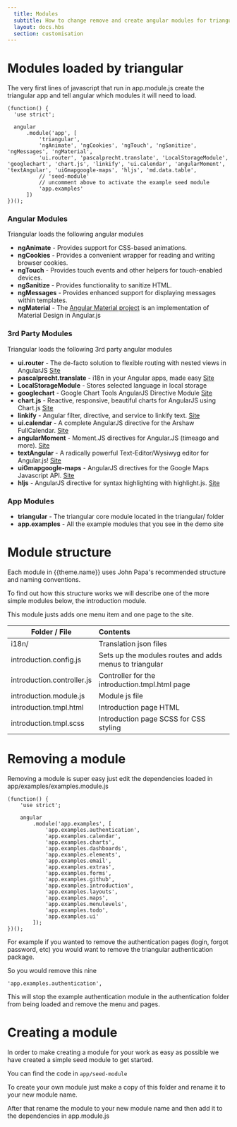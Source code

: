 ```yaml
---
  title: Modules
  subtitle: How to change remove and create angular modules for triangular
  layout: docs.hbs
  section: customisation
---
```


# Modules loaded by triangular

The very first lines of javascript that run in app.module.js create the triangular app and tell angular which modules it will need to load.

    (function() {
      'use strict';

      angular
          .module('app', [
              'triangular',
              'ngAnimate', 'ngCookies', 'ngTouch', 'ngSanitize', 'ngMessages', 'ngMaterial',
              'ui.router', 'pascalprecht.translate', 'LocalStorageModule', 'googlechart', 'chart.js', 'linkify', 'ui.calendar', 'angularMoment', 'textAngular', 'uiGmapgoogle-maps', 'hljs', 'md.data.table',
              // 'seed-module'
              // uncomment above to activate the example seed module
              'app.examples'
          ])
    })();

### Angular Modules

Triangular loads the following angular modules

- **ngAnimate** - Provides support for CSS-based animations.
- **ngCookies** - Provides a convenient wrapper for reading and writing browser cookies.
- **ngTouch** - Provides touch events and other helpers for touch-enabled devices.
- **ngSanitize** - Provides functionality to sanitize HTML.
- **ngMessages** - Provides enhanced support for displaying messages within templates.
- **ngMaterial** - The [Angular Material project](https://material.angularjs.org/) is an implementation of Material Design in Angular.js

### 3rd Party Modules

Triangular loads the following 3rd party angular modules

- **ui.router** - The de-facto solution to flexible routing with nested views in AngularJS [Site](http://angular-ui.github.io/ui-router/site/)
- **pascalprecht.translate** - i18n in your Angular apps, made easy [Site](https://angular-translate.github.io/)
- **LocalStorageModule** - Stores selected language in local storage
- **googlechart** - Google Chart Tools AngularJS Directive Module [Site](http://angular-google-chart.github.io/angular-google-chart)
- **chart.js** - Reactive, responsive, beautiful charts for AngularJS using Chart.js [Site](http://jtblin.github.io/angular-chart.js)
- **linkify** - Angular filter, directive, and service to linkify text. [Site](https://github.com/scottcorgan/angular-linkify)
- **ui.calendar** - A complete AngularJS directive for the Arshaw FullCalendar. [Site](http://angular-ui.github.io/ui-calendar/)
- **angularMoment** - Moment.JS directives for Angular.JS (timeago and more). [Site](https://github.com/urish/angular-moment)
- **textAngular** - A radically powerful Text-Editor/Wysiwyg editor for Angular.js! [Site](https://github.com/fraywing/textAngular)
- **uiGmapgoogle-maps** - AngularJS directives for the Google Maps Javascript API. [Site](https://github.com/angular-ui/angular-google-maps)
- **hljs** - AngularJS directive for syntax highlighting with highlight.js. [Site](https://github.com/pc035860/angular-highlightjs)

### App Modules

- **triangular** - The triangular core module located in the triangular/ folder
- **app.examples** - All the example modules that you see in the demo site

# Module structure

Each module in {{theme.name}} uses John Papa's recommended structure and naming conventions.

To find out how this structure works we will describe one of the more simple modules below, the introduction module.

This module justs adds one menu item and one page to the site.

|       Folder / File        |                         Contents                        |
| -------------------------- | :------------------------------------------------------ |
| i18n/                      | Translation json files                                  |
| introduction.config.js     | Sets up the modules routes and adds menus to triangular |
| introduction.controller.js | Controller for the introduction.tmpl.html page          |
| introduction.module.js     | Module js file                                          |
| introduction.tmpl.html     | Introduction page HTML                                  |
| introduction.tmpl.scss     | Introduction page SCSS for CSS styling                  |

# Removing a module

Removing a module is super easy just edit the dependencies loaded in app/examples/examples.module.js

    (function() {
        'use strict';

        angular
            .module('app.examples', [
                'app.examples.authentication',
                'app.examples.calendar',
                'app.examples.charts',
                'app.examples.dashboards',
                'app.examples.elements',
                'app.examples.email',
                'app.examples.extras',
                'app.examples.forms',
                'app.examples.github',
                'app.examples.introduction',
                'app.examples.layouts',
                'app.examples.maps',
                'app.examples.menulevels',
                'app.examples.todo',
                'app.examples.ui'
            ]);
    })();


For example if you wanted to remove the authentication pages (login, forgot password, etc) you would want to remove the triangular authentication package.

So you would remove this nine

    'app.examples.authentication',

This will stop the example authentication module in the authentication folder from being loaded and remove the menu and pages.


# Creating a module

In order to make creating a module for your work as easy as possible we have created a simple seed module to get started.

You can find the code in <code>app/seed-module</code>

To create your own module just make a copy of this folder and rename it to your new module name.

After that rename the module to your new module name and then add it to the dependencies in app.module.js
